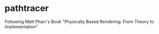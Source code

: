 # pathtracer
Following Matt Pharr's Book "Physically Based Rendering: From Theory to Implementation"
